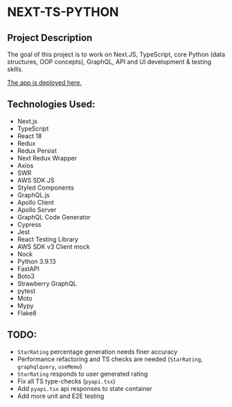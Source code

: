 # NEXT-TS-PYTHON

## Project Description

The goal of this project is to work on Next.JS, TypeScript, core Python (data structures, OOP concepts), GraphQL, API and UI development & testing skills.

[The app is deployed here.](https://portfolio-alexsmith716.vercel.app)

## Technologies Used:
* Next.js
* TypeScript
* React 18
* Redux
* Redux Persist
* Next Redux Wrapper
* Axios
* SWR
* AWS SDK JS
* Styled Components
* GraphQL.js
* Apollo Client
* Apollo Server
* GraphQL Code Generator
* Cypress
* Jest
* React Testing Library
* AWS SDK v3 Client mock
* Nock
* Python 3.9.13
* FastAPI
* Boto3
* Strawberry GraphQL
* pytest
* Moto
* Mypy
* Flake8

## TODO:
* `StarRating` percentage generation needs finer accuracy
* Performance refactoring and TS checks are needed (`StarRating`, `graphqlquery`, `useMemo`)
* `StarRating` responds to user generated rating
* Fix all TS type-checks (`pyapi.tsx`)
* Add `pyapi.tsx` api responses to state container
* Add more unit and E2E testing
